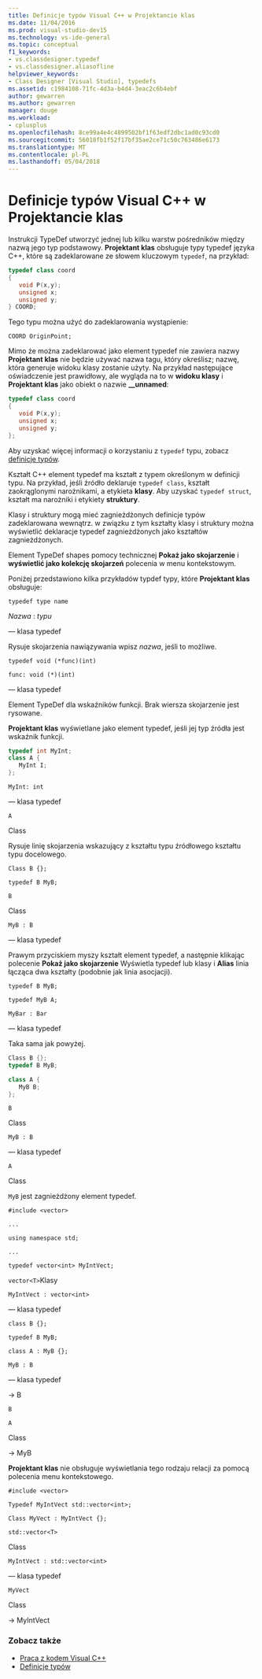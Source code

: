 ```yaml
---
title: Definicje typów Visual C++ w Projektancie klas
ms.date: 11/04/2016
ms.prod: visual-studio-dev15
ms.technology: vs-ide-general
ms.topic: conceptual
f1_keywords:
- vs.classdesigner.typedef
- vs.classdesigner.aliasofline
helpviewer_keywords:
- Class Designer [Visual Studio], typedefs
ms.assetid: c1984108-71fc-4d3a-b4d4-3eac2c6b4ebf
author: gewarren
ms.author: gewarren
manager: douge
ms.workload:
- cplusplus
ms.openlocfilehash: 8ce99a4e4c4899502bf1f63edf2dbc1ad0c93cd0
ms.sourcegitcommit: 56018fb1f52f17bf35ae2ce71c50c763486e6173
ms.translationtype: MT
ms.contentlocale: pl-PL
ms.lasthandoff: 05/04/2018
---
```

# <a name="visual-c-typedefs-in-class-designer"></a>Definicje typów Visual C++ w Projektancie klas

Instrukcji TypeDef utworzyć jednej lub kilku warstw pośredników między nazwą jego typ podstawowy. **Projektant klas** obsługuje typy typedef języka C++, które są zadeklarowane ze słowem kluczowym `typedef`, na przykład:

```cpp
typedef class coord
{
   void P(x,y);
   unsigned x;
   unsigned y;
} COORD;
```

Tego typu można użyć do zadeklarowania wystąpienie:

`COORD OriginPoint;`

Mimo że można zadeklarować jako element typedef nie zawiera nazwy **Projektant klas** nie będzie używać nazwa tagu, który określisz; nazwę, która generuje widoku klasy zostanie użyty. Na przykład następujące oświadczenie jest prawidłowy, ale wygląda na to w **widoku klasy** i **Projektant klas** jako obiekt o nazwie **__unnamed**:

```cpp
typedef class coord
{
   void P(x,y);
   unsigned x;
   unsigned y;
};
```

Aby uzyskać więcej informacji o korzystaniu z `typedef` typu, zobacz [definicje typów](/cpp/cpp/aliases-and-typedefs-cpp#typedefs).

Kształt C++ element typedef ma kształt z typem określonym w definicji typu. Na przykład, jeśli źródło deklaruje `typedef class`, kształt zaokrąglonymi narożnikami, a etykieta **klasy**. Aby uzyskać `typedef struct`, kształt ma narożniki i etykiety **struktury**.

Klasy i struktury mogą mieć zagnieżdżonych definicje typów zadeklarowana wewnątrz. w związku z tym kształty klasy i struktury można wyświetlić deklaracje typedef zagnieżdżonych jako kształtów zagnieżdżonych.

Element TypeDef shapes pomocy technicznej **Pokaż jako skojarzenie** i **wyświetlić jako kolekcję skojarzeń** polecenia w menu kontekstowym.

Poniżej przedstawiono kilka przykładów typdef typy, które **Projektant klas** obsługuje:

`typedef type name`

*Nazwa* : *typu*

— klasa typedef

Rysuje skojarzenia nawiązywania wpisz *nazwa*, jeśli to możliwe.

`typedef void (*func)(int)`

`func: void (*)(int)`

— klasa typedef

Element TypeDef dla wskaźników funkcji. Brak wiersza skojarzenie jest rysowane.

**Projektant klas** wyświetlane jako element typedef, jeśli jej typ źródła jest wskaźnik funkcji.

```cpp
typedef int MyInt;
class A {
   MyInt I;
};
```

`MyInt: int`

— klasa typedef

`A`

Class

Rysuje linię skojarzenia wskazujący z kształtu typu źródłowego kształtu typu docelowego.

`Class B {};`

`typedef B MyB;`

`B`

Class

`MyB : B`

— klasa typedef

Prawym przyciskiem myszy kształt element typedef, a następnie klikając polecenie **Pokaż jako skojarzenie** Wyświetla typedef lub klasy i **Alias** linia łącząca dwa kształty (podobnie jak linia asocjacji).

`typedef B MyB;`

`typedef MyB A;`

`MyBar : Bar`

— klasa typedef

Taka sama jak powyżej.

```cpp
Class B {};
typedef B MyB;

class A {
   MyB B;
};
```

`B`

Class

`MyB : B`

— klasa typedef

`A`

Class

`MyB` jest zagnieżdżony element typedef.

`#include <vector>`

`...`

`using namespace std;`

`...`

`typedef vector<int> MyIntVect;`

`vector<T>`Klasy

`MyIntVect : vector<int>`

— klasa typedef

`class B {};`

`typedef B MyB;`

`class A : MyB {};`

`MyB : B`

— klasa typedef

-> B

`B`

`A`

Class

-> MyB

**Projektant klas** nie obsługuje wyświetlania tego rodzaju relacji za pomocą polecenia menu kontekstowego.

`#include <vector>`

`Typedef MyIntVect std::vector<int>;`

`Class MyVect : MyIntVect {};`

`std::vector<T>`

Class

`MyIntVect : std::vector<int>`

— klasa typedef

`MyVect`

Class

-> MyIntVect

### <a name="see-also"></a>Zobacz także

- [Praca z kodem Visual C++](working-with-visual-cpp-code.md)  
- [Definicje typów](/cpp/cpp/aliases-and-typedefs-cpp#typedefs)

